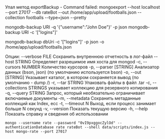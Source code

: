 Упал метод exportBackup - Command failed: mongoexport  --host localhost --port 27017 --db rateBot --out /home/app/upload/footballs.json --collection footballs --type=json --pretty



mongodb-backup URI -q '{"username":"John Doe"}' -p json
mongodb-backup URI -c '["logins"]'

mongodb-backup dbUri -c '["logins"]' -p json -o /home/app/upload/footballs.json


Опции:
--verbose FILE Сохранить внутреннюю отчетность в лог-файл
--host STRING Определяет разрешимое имя хоста для mongod
-c, --cursors NUMBER Количество курсоров
-p, --parser [STRING] Анализатор данных (bson, json) (по умолчанию используется bson)
-o, --out [STRING] Указывает каталог, в котором сохраняется вывод (по умолчанию - dump /)
-r, --tar STRING Упаковать файлы в файл .tar
-c, --collections STRINGS указывает коллекцию для резервного копирования
-q, --query STRING Запрос, который необязательно ограничивает включаемые документы
-m, --metadata Сохранить метаданные коллекций как Index, ecc
-t, --timeout N Выход, если процесс занимает больше N секунд
-v, --version Показать текущую версию
-h, --help Показать справку и сведения об использовании



    mongo --username rate --password "0vI9pxggocZylOd" --authenticationDatabase rate rateBot --shell data/scripts/index.js --host mongo-rate --port 27017


